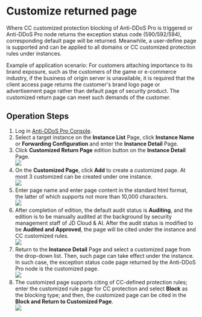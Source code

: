 # Customize returned page

Where CC customized protection blocking of Anti-DDoS Pro is triggered or Anti-DDoS Pro node returns the exception status code (590/592/594), corresponding default page will be returned. Meanwhile, a user-define page is supported and can be applied to all domains or CC customized protection rules under instances.

Example of application scenario: For customers attaching importance to its brand exposure, such as the customers of the game or e-commerce industry, if the business of origin server is unavailable, it is required that the client access page returns the customer's brand logo page or advertisement page rather than default page of security product. The customized return page can meet such demands of the customer.

## Operation Steps
1. Log in [Anti-DDoS Pro Console](https://ip-anti-console.jdcloud.com/instancelist).
2. Select a target instance on the **Instance List** Page, click **Instance Name** or **Forwarding Configuration** and enter the **Instance Detail** Page.
3. Click **Customized Return Page** edition button on the **Instance Detail** Page.</br>
![](../../../../image/Advanced%20Anti-DDoS/self-define%20default%20page01.png)</br>
4. On the **Customized Page**, click **Add** to create a customized page. At most 3 customized can be created under one instance.</br>
![](../../../../image/Advanced%20Anti-DDoS/self-define%20default%20page02.png)</br>
5. Enter page name and enter page content in the standard html format, the latter of which supports not more than 10,000 characters.</br>
![](../../../../image/Advanced%20Anti-DDoS/self-define%20default%20page03.png)</br>
6. After completion of edition, the default audit status is **Auditing**, and the edition is to be manually audited at the background by security management staff of JD Cloud & AI. After the audit status is modified to be **Audited and Approved**, the page will be cited under the instance and CC customized rules.</br>
![](../../../../image/Advanced%20Anti-DDoS/self-define%20default%20page05.png)</br>
7. Return to the **Instance Detail** Page and select a customized page from the drop-down list. Then, such page can take effect under the instance. In such case, the exception status code page returned by the Anti-DDoS Pro node is the customized page.</br>
![](../../../../image/Advanced%20Anti-DDoS/self-define%20default%20page04.png)</br>
8. The customized page supports citing of CC-defined protection rules; enter the customized rule page for CC protection and select **Block** as the blocking type; and then, the customized page can be cited in the **Block and Return to Customized Page**.</br>
![](../../../../image/Advanced%20Anti-DDoS/self-define%20default%20page06.png)</br>
